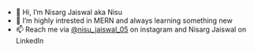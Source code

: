 - 👋 Hi, I’m Nisarg Jaiswal aka Nisu
- 👀 I’m highly intrested in MERN and always learning something new
- 📫 Reach me via [@nisu_jaiswal_05](https://www.instagram.com/nisu_jaiswal_05/) on instagram and Nisarg Jaiswal on LinkedIn

<!---
nisuJaiswal/nisuJaiswal is a ✨ special ✨ repository because its `README.md` (this file) appears on your GitHub profile.
You can click the Preview link to take a look at your changes.
--->

